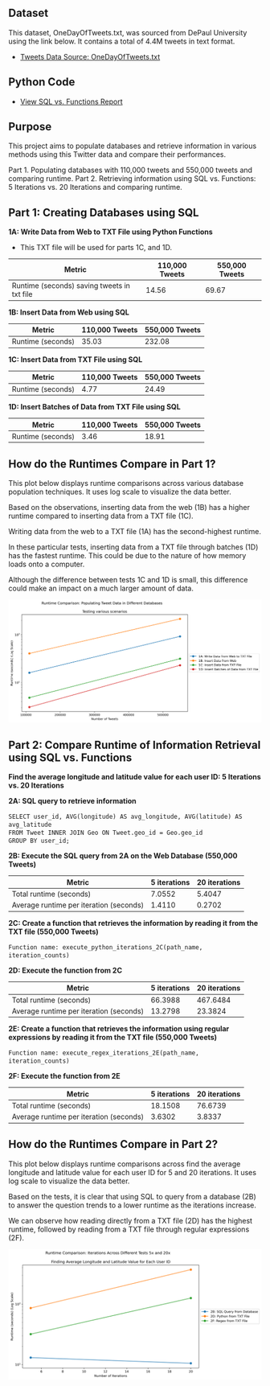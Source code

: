 ## Dataset

This dataset, OneDayOfTweets.txt, was sourced from DePaul University using the link below. It contains a total of 4.4M tweets in text format. 
- [Tweets Data Source: OneDayOfTweets.txt](https://dbgroup.cdm.depaul.edu/DSC450/OneDayOfTweets.txt)

## Python Code

- [View SQL vs. Functions Report](https://github.com/kvellian/sql_vs_functions/blob/main/assets/path/sql_vs_functions.py) 

## Purpose

This project aims to populate databases and retrieve information in various methods using this Twitter data and compare their performances. 

Part 1. Populating databases with 110,000 tweets and 550,000 tweets and comparing runtime.
Part 2. Retrieving information using SQL vs. Functions: 5 Iterations vs. 20 Iterations and comparing runtime.

## Part 1: Creating Databases using SQL

**1A: Write Data from Web to TXT File using Python Functions**
- This TXT file will be used for parts 1C, and 1D.

| Metric                                       | 110,000 Tweets | 550,000 Tweets |
|----------------------------------------------|----------------|----------------|
| Runtime (seconds) saving tweets in txt file | 14.56          | 69.67          |

**1B: Insert Data from Web using SQL**

| Metric           | 110,000 Tweets | 550,000 Tweets |
|------------------|----------------|----------------|
| Runtime (seconds) | 35.03          | 232.08         |

**1C: Insert Data from TXT File using SQL**

| Metric           | 110,000 Tweets | 550,000 Tweets |
|------------------|----------------|----------------|
| Runtime (seconds) | 4.77           | 24.49          |

**1D: Insert Batches of Data from TXT File using SQL**

| Metric           | 110,000 Tweets | 550,000 Tweets |
|------------------|----------------|----------------|
| Runtime (seconds) | 3.46           | 18.91          |


## How do the Runtimes Compare in Part 1?

This plot below displays runtime comparisons across various database population techniques. It uses log scale to visualize the data better. 

Based on the observations, inserting data from the web (1B) has a higher runtime compared to inserting data from a TXT file (1C). 

Writing data from the web to a TXT file (1A) has the second-highest runtime.

In these particular tests, inserting data from a TXT file through batches (1D) has the fastest runtime. This could be due to the nature of how memory loads onto a computer. 

Although the difference between tests 1C and 1D is small, this difference could make an impact on a much larger amount of data.

<img src="assets/img/1E_plot_runtime_populate.png" alt="plot_runtime_populate">


## Part 2: Compare Runtime of Information Retrieval using SQL vs. Functions

**Find the average longitude and latitude value for each user ID: 5 Iterations vs. 20 Iterations**

**2A: SQL query to retrieve information**

    SELECT user_id, AVG(longitude) AS avg_longitude, AVG(latitude) AS avg_latitude
    FROM Tweet INNER JOIN Geo ON Tweet.geo_id = Geo.geo_id
    GROUP BY user_id;

**2B: Execute the SQL query from 2A on the Web Database (550,000 Tweets)**

| Metric                                      | 5 iterations | 20 iterations |
|---------------------------------------------|--------------|---------------|
| Total runtime (seconds)                     | 7.0552       | 5.4047        |
| Average runtime per iteration (seconds)     | 1.4110       | 0.2702        |

**2C: Create a function that retrieves the information by reading it from the TXT file (550,000 Tweets)**

    Function name: execute_python_iterations_2C(path_name, iteration_counts)

**2D: Execute the function from 2C**

| Metric                                      | 5 iterations | 20 iterations |
|---------------------------------------------|--------------|---------------|
| Total runtime (seconds)                     | 66.3988      | 467.6484      |
| Average runtime per iteration (seconds)     | 13.2798      | 23.3824       |

**2E: Create a function that retrieves the information using regular expressions by reading it from the TXT file (550,000 Tweets)**

    Function name: execute_regex_iterations_2E(path_name, iteration_counts)

**2F: Execute the function from 2E**

| Metric                                      | 5 iterations | 20 iterations |
|---------------------------------------------|--------------|---------------|
| Total runtime (seconds)                     | 18.1508      | 76.6739       |
| Average runtime per iteration (seconds)     | 3.6302       | 3.8337        |

## How do the Runtimes Compare in Part 2?

This plot below displays runtime comparisons across find the average longitude and latitude value for each user ID for 5 and 20 iterations. It uses log scale to visualize the data better. 

Based on the tests, it is clear that using SQL to query from a database (2B) to answer the question trends to a lower runtime as the iterations increase. 

We can observe how reading directly from a TXT file (2D) has the highest runtime, followed by reading from a TXT file through regular expressions (2F).

<img src="assets/img/2G_plot_runtime_distributions.png" alt="plot_runtime_distributions.png">
